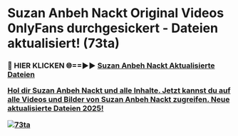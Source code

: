 # Suzan Anbeh Nackt Original Videos 0nlyFans durchgesickert - Dateien aktualisiert! (73ta)

<h3>🔴 HIER KLICKEN 🌐==►► <a href="https://tinyurl.com/h6vf6nb8" rel="nofollow">Suzan Anbeh Nackt Aktualisierte Dateien

Hol dir Suzan Anbeh Nackt und alle Inhalte. Jetzt kannst du auf alle Videos und Bilder von Suzan Anbeh Nackt zugreifen. Neue aktualisierte Dateien 2025!

[![73ta](https://i.imgur.com/sD4kR3V.gif)](https://tinyurl.com/h6vf6nb8)
